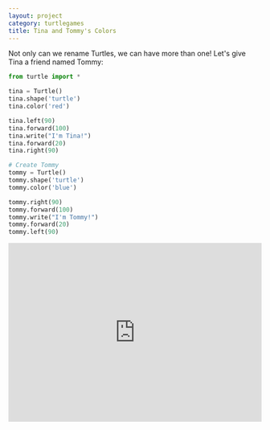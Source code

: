 ```yaml
---
layout: project
category: turtlegames
title: Tina and Tommy's Colors
---
```

Not only can we rename Turtles, we can have more than one! Let's give Tina a friend named Tommy:
```python
from turtle import *

tina = Turtle()
tina.shape('turtle')
tina.color('red')

tina.left(90)
tina.forward(100)
tina.write("I'm Tina!")
tina.forward(20)
tina.right(90)

# Create Tommy
tommy = Turtle()
tommy.shape('turtle')
tommy.color('blue')

tommy.right(90)
tommy.forward(100)
tommy.write("I'm Tommy!")
tommy.forward(20)
tommy.left(90)
```
<iframe src="https://trinket.io/embed/python/cc74d55860" width="100%" height="356" frameborder="0" marginwidth="0" marginheight="0" allowfullscreen></iframe>
